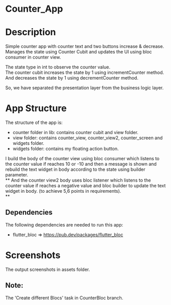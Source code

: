 # Counter_App

# Description

Simple counter app with counter text and two buttons increase & decrease.             
Manages the state using Counter Cubit and updates the UI using bloc consumer in counter view.

The state type in int to observe the counter value.      
The counter cubit increases the state by 1 using incrementCounter method.    
And decreases the state by 1 using decrementCounter method.    

So, we have separated the presentation layer from the business logic layer.         

# App Structure

The structure of the app is:             
- counter folder in lib: contains counter cubit and view folder.     
- view folder: contains counter_view, counter_view2, counter_screen and widgets folder.      
- widgets folder: contains my floating action button.    

I build the body of the counter view using bloc consumer which listens to the counter value if reaches 10 or -10 and
then a message is shown and
rebuild the text widget in body according to the state using builder parameter.       
**
And the counter view2 body uses bloc listener which listens to the counter value if
reaches a negative value and bloc builder to update the text widget in body. (to achieve 5,6 points in requirements).      
**

## Dependencies

The following dependencies are needed to run this app:

- flutter_bloc  => https://pub.dev/packages/flutter_bloc

# Screenshots

The output screenshots in assets folder.

Note: 
------------------
The 'Create different Blocs' task in CounterBloc branch.

